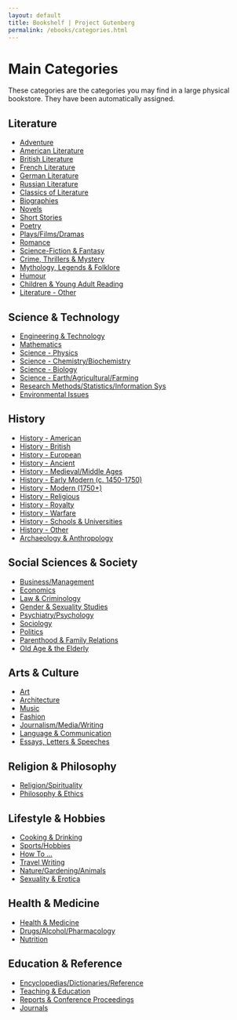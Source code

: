 ```yaml
---
layout: default
title: Bookshelf | Project Gutenberg
permalink: /ebooks/categories.html
---
```


Main Categories
==================================================
These categories are the categories you may find in a large physical bookstore. They have been automatically assigned.


<div class="bookshelves">
  <div class="book-list">
    <h2 id="literature" tabindex="-1">Literature</h2>
    <ul>
      <li><a href="/ebooks/bookshelf/644">Adventure</a></li>
      <li><a href="/ebooks/bookshelf/654">American Literature</a></li>
      <li><a href="/ebooks/bookshelf/653">British Literature</a></li>
      <li><a href="/ebooks/bookshelf/652">French Literature</a></li>
      <li><a href="/ebooks/bookshelf/651">German Literature</a></li>
      <li><a href="/ebooks/bookshelf/650">Russian Literature</a></li>
      <li><a href="/ebooks/bookshelf/649">Classics of Literature</a></li>
      <li><a href="/ebooks/bookshelf/643">Biographies</a></li>
      <li><a href="/ebooks/bookshelf/645">Novels</a></li>
      <li><a href="/ebooks/bookshelf/634">Short Stories</a></li>
      <li><a href="/ebooks/bookshelf/637">Poetry</a></li>
      <li><a href="/ebooks/bookshelf/642">Plays/Films/Dramas</a></li>
      <li><a href="/ebooks/bookshelf/639">Romance</a></li>
      <li><a href="/ebooks/bookshelf/638">Science-Fiction &amp; Fantasy</a></li>
      <li><a href="/ebooks/bookshelf/640">Crime, Thrillers &amp; Mystery</a></li>
      <li><a href="/ebooks/bookshelf/646">Mythology, Legends &amp; Folklore</a></li>
      <li><a href="/ebooks/bookshelf/641">Humour</a></li>
      <li><a href="/ebooks/bookshelf/636">Children &amp; Young Adult Reading</a></li>
      <li><a href="/ebooks/bookshelf/633">Literature - Other</a></li>
    </ul>
  </div>

  <div class="book-list">
    <h2 id="science-technology" tabindex="-1">Science &amp; Technology</h2>
    <ul>
      <li><a href="/ebooks/bookshelf/671">Engineering &amp; Technology</a></li>
      <li><a href="/ebooks/bookshelf/672">Mathematics</a></li>
      <li><a href="/ebooks/bookshelf/667">Science - Physics</a></li>
      <li><a href="/ebooks/bookshelf/668">Science - Chemistry/Biochemistry</a></li>
      <li><a href="/ebooks/bookshelf/669">Science - Biology</a></li>
      <li><a href="/ebooks/bookshelf/670">Science - Earth/Agricultural/Farming</a></li>
      <li><a href="/ebooks/bookshelf/673">Research Methods/Statistics/Information Sys</a></li>
      <li><a href="/ebooks/bookshelf/685">Environmental Issues</a></li>
    </ul>
  </div>

  <div class="book-list">
    <h2 id="history" tabindex="-1">History</h2>
    <ul>
      <li><a href="/ebooks/bookshelf/656">History - American</a></li>
      <li><a href="/ebooks/bookshelf/657">History - British</a></li>
      <li><a href="/ebooks/bookshelf/658">History - European</a></li>
      <li><a href="/ebooks/bookshelf/659">History - Ancient</a></li>
      <li><a href="/ebooks/bookshelf/660">History - Medieval/Middle Ages</a></li>
      <li><a href="/ebooks/bookshelf/661">History - Early Modern (c. 1450-1750)</a></li>
      <li><a href="/ebooks/bookshelf/662">History - Modern (1750+)</a></li>
      <li><a href="/ebooks/bookshelf/663">History - Religious</a></li>
      <li><a href="/ebooks/bookshelf/664">History - Royalty</a></li>
      <li><a href="/ebooks/bookshelf/665">History - Warfare</a></li>
      <li><a href="/ebooks/bookshelf/666">History - Schools &amp; Universities</a></li>
      <li><a href="/ebooks/bookshelf/655">History - Other</a></li>
      <li><a href="/ebooks/bookshelf/686">Archaeology &amp; Anthropology</a></li>
    </ul>
  </div>

  <div class="book-list">
    <h2 id="social-sciences-society" tabindex="-1">Social Sciences &amp; Society</h2>
    <ul>
      <li><a href="/ebooks/bookshelf/695">Business/Management</a></li>
      <li><a href="/ebooks/bookshelf/696">Economics</a></li>
      <li><a href="/ebooks/bookshelf/689">Law &amp; Criminology</a></li>
      <li><a href="/ebooks/bookshelf/690">Gender &amp; Sexuality Studies</a></li>
      <li><a href="/ebooks/bookshelf/688">Psychiatry/Psychology</a></li>
      <li><a href="/ebooks/bookshelf/693">Sociology</a></li>
      <li><a href="/ebooks/bookshelf/694">Politics</a></li>
      <li><a href="/ebooks/bookshelf/701">Parenthood &amp; Family Relations</a></li>
      <li><a href="/ebooks/bookshelf/700">Old Age &amp; the Elderly</a></li>
    </ul>
  </div>

  <div class="book-list">
    <h2 id="arts-culture" tabindex="-1">Arts &amp; Culture</h2>
    <ul>
      <li><a href="/ebooks/bookshelf/675">Art</a></li>
      <li><a href="/ebooks/bookshelf/674">Architecture</a></li>
      <li><a href="/ebooks/bookshelf/677">Music</a></li>
      <li><a href="/ebooks/bookshelf/676">Fashion</a></li>
      <li><a href="/ebooks/bookshelf/698">Journalism/Media/Writing</a></li>
      <li><a href="/ebooks/bookshelf/687">Language &amp; Communication</a></li>
      <li><a href="/ebooks/bookshelf/647">Essays, Letters &amp; Speeches</a></li>
    </ul>
  </div>

  <div class="book-list">
    <h2 id="religion-philosophy" tabindex="-1">Religion &amp; Philosophy</h2>
    <ul>
      <li><a href="/ebooks/bookshelf/692">Religion/Spirituality</a></li>
      <li><a href="/ebooks/bookshelf/691">Philosophy &amp; Ethics</a></li>
    </ul>
  </div>

  <div class="book-list">
    <h2 id="lifestyle-hobbies" tabindex="-1">Lifestyle &amp; Hobbies</h2>
    <ul>
      <li><a href="/ebooks/bookshelf/678">Cooking &amp; Drinking</a></li>
      <li><a href="/ebooks/bookshelf/680">Sports/Hobbies</a></li>
      <li><a href="/ebooks/bookshelf/679">How To ...</a></li>
      <li><a href="/ebooks/bookshelf/648">Travel Writing</a></li>
      <li><a href="/ebooks/bookshelf/683">Nature/Gardening/Animals</a></li>
      <li><a href="/ebooks/bookshelf/703">Sexuality &amp; Erotica</a></li>
    </ul>
  </div>

  <div class="book-list">
    <h2 id="health-medicine" tabindex="-1">Health &amp; Medicine</h2>
    <ul>
      <li><a href="/ebooks/bookshelf/681">Health &amp; Medicine</a></li>
      <li><a href="/ebooks/bookshelf/682">Drugs/Alcohol/Pharmacology</a></li>
      <li><a href="/ebooks/bookshelf/684">Nutrition</a></li>
    </ul>
  </div>

  <div class="book-list">
    <h2 id="education-reference" tabindex="-1">Education &amp; Reference</h2>
    <ul>
      <li><a href="/ebooks/bookshelf/697">Encyclopedias/Dictionaries/Reference</a></li>
      <li><a href="/ebooks/bookshelf/704">Teaching &amp; Education</a></li>
      <li><a href="/ebooks/bookshelf/702">Reports &amp; Conference Proceedings</a></li>
      <li><a href="/ebooks/bookshelf/699">Journals</a></li>
    </ul>
  </div>
</div>
